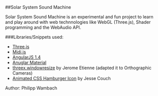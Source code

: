 ##Solar System Sound Machine


Solar System Sound Machine is an experimental and fun project to learn and play around with web technnologies like WebGL (Three.js), Shader programming and the WebAudio API.


###Libraries/Snippets used:

- [Three.js](http://threejs.org/)
- [Midi.js](http://mudcu.be/midi-js/)
- [AngularJS 1.4](https://angularjs.org/)
- [Anuglar Material](https://material.angularjs.org)
- [threex.windowresize](https://github.com/jeromeetienne/threex.windowresize) by Jerome Etienne (adapted it to Orthographic Cameras) 
- [Animated CSS Hamburger Icon](http://codepen.io/designcouch/pen/Atyop) by Jesse Couch

Author: Philipp Wambach
